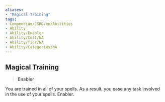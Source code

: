 ```yaml
---
aliases:
- "Magical Training"
tags:
- Compendium/CSRD/en/Abilities
- Ability
- Ability/Enabler
- Ability/Cost/NA
- Ability/Tier/NA
- Ability/Categories/NA
---
```


  
## Magical Training  
>**Enabler**
  
You are trained in all of your spells. As a result, you ease any task involved in the use of your spells. Enabler.